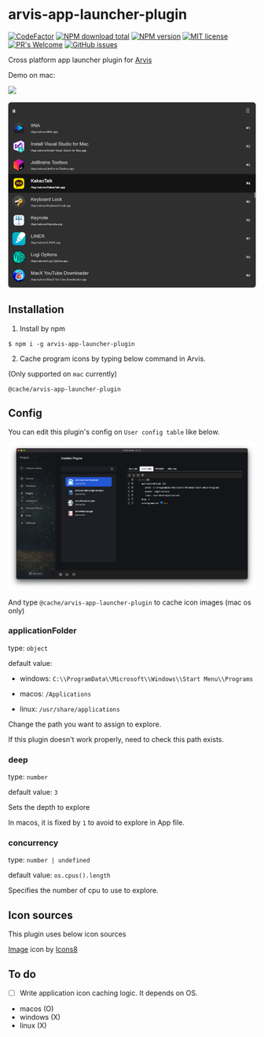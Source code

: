 # arvis-app-launcher-plugin
[![CodeFactor](https://www.codefactor.io/repository/github/jopemachine/arvis-app-launcher-plugin/badge)](https://www.codefactor.io/repository/github/jopemachine/arvis-app-launcher-plugin)
[![NPM download total](https://img.shields.io/npm/dt/arvis-app-launcher-plugin)](http://badge.fury.io/js/arvis-app-launcher-plugin)
[![NPM version](https://badge.fury.io/js/arvis-app-launcher-plugin.svg)](http://badge.fury.io/js/arvis-app-launcher-plugin)
[![MIT license](https://img.shields.io/badge/License-MIT-blue.svg)](https://lbesson.mit-license.org/)
[![PR's Welcome](https://img.shields.io/badge/PRs-welcome-brightgreen.svg?style=flat)](http://makeapullrequest.com)
[![GitHub issues](https://img.shields.io/github/issues/jopemachine/arvis-app-launcher-plugin.svg)](https://GitHub.com/jopemachine/arvis-app-launcher-plugin/issues/)

Cross platform app launcher plugin for [Arvis](https://github.com/jopemachine/arvis)

Demo on mac: 

![](./demo.gif)

![](./demo2.png)

## Installation

1. Install by npm

```
$ npm i -g arvis-app-launcher-plugin
```

2. Cache program icons by typing below command in Arvis. 

(Only supported on `mac` currently)

```
@cache/arvis-app-launcher-plugin
```


## Config

You can edit this plugin's config on `User config table` like below.

![](./config.png)

And type `@cache/arvis-app-launcher-plugin` to cache icon images (mac os only)

### applicationFolder

type: `object`

default value: 

* windows: `C:\\ProgramData\\Microsoft\\Windows\\Start Menu\\Programs`

* macos: `/Applications`

* linux: `/usr/share/applications`

Change the path you want to assign to explore.

If this plugin doesn't work properly, need to check this path exists.

### deep

type: `number`

default value: `3`

Sets the depth to explore

In macos, it is fixed by `1` to avoid to explore in App file.

### concurrency

type: `number | undefined`

default value: `os.cpus().length`

Specifies the number of cpu to use to explore.

## Icon sources

This plugin uses below icon sources

<a target="_blank" href="https://icons8.com">Image</a> icon by <a target="_blank" href="https://icons8.com">Icons8</a>

## To do

- [ ] Write application icon caching logic. It depends on OS.

* macos (O)
* windows (X)
* linux (X)
